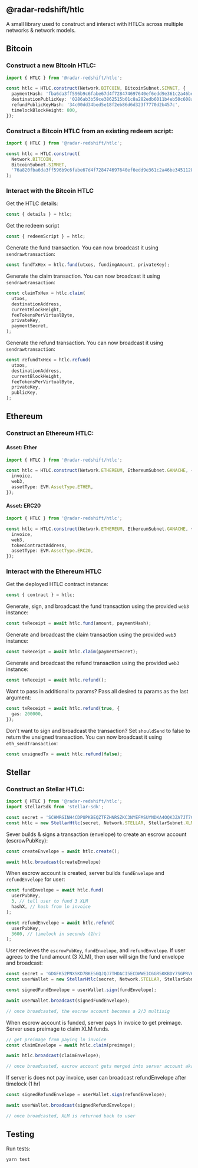 ## @radar-redshift/htlc

A small library used to construct and interact with HTLCs across multiple networks & network models.

## Bitcoin

### Construct a new Bitcoin HTLC:

```typescript
import { HTLC } from '@radar-redshift/htlc';

const htlc = HTLC.construct(Network.BITCOIN, BitcoinSubnet.SIMNET, {
  paymentHash: 'fba6da3ff596b9c6fabe67d4f728474697640ef6edd9e361c2a46be345112839',
  destinationPublicKey: '0286ab3b59ce3862515b01c8a282edb6011b4eb50c608ab298bfd70f6033f7bc65',
  refundPublicKeyHash: '34c00dd34bed5e18f2eb86d6d323f7770d2b457c',
  timelockBlockHeight: 800,
});
```

### Construct a Bitcoin HTLC from an existing redeem script:

```typescript
import { HTLC } from '@radar-redshift/htlc';

const htlc = HTLC.construct(
  Network.BITCOIN,
  BitcoinSubnet.SIMNET,
  '76a820fba6da3ff596b9c6fabe67d4f728474697640ef6edd9e361c2a46be345112839876375210286ab3b59ce3862515b01c8a282edb6011b4eb50c608ab298bfd70f6033f7bc6567022003b17576a91434c00dd34bed5e18f2eb86d6d323f7770d2b457c8868ac',
);
```

### Interact with the Bitcoin HTLC

Get the HTLC details:
```typescript
const { details } = htlc;
```

Get the redeem script
```typescript
const { redeemScript } = htlc;
```

Generate the fund transaction. You can now broadcast it using `sendrawtransaction`:
```typescript
const fundTxHex = htlc.fund(utxos, fundingAmount, privateKey);
```

Generate the claim transaction. You can now broadcast it using `sendrawtransaction`:
```typescript
const claimTxHex = htlc.claim(
  utxos,
  destinationAddress,
  currentBlockHeight,
  feeTokensPerVirtualByte,
  privateKey,
  paymentSecret,
);
```

Generate the refund transaction. You can now broadcast it using `sendrawtransaction`:
```typescript
const refundTxHex = htlc.refund(
  utxos,
  destinationAddress,
  currentBlockHeight,
  feeTokensPerVirtualByte,
  privateKey,
  publicKey,
);
```

## Ethereum

### Construct an Ethereum HTLC:

#### Asset: Ether

```typescript
import { HTLC } from '@radar-redshift/htlc';

const htlc = HTLC.construct(Network.ETHEREUM, EthereumSubnet.GANACHE, {
  invoice,
  web3,
  assetType: EVM.AssetType.ETHER,
});
```

#### Asset: ERC20

```typescript
import { HTLC } from '@radar-redshift/htlc';

const htlc = HTLC.construct(Network.ETHEREUM, EthereumSubnet.GANACHE, {
  invoice,
  web3,
  tokenContractAddress,
  assetType: EVM.AssetType.ERC20,
});
```

### Interact with the Ethereum HTLC

Get the deployed HTLC contract instance:
```typescript
const { contract } = htlc;
```

Generate, sign, and broadcast the fund transaction using the provided `web3` instance:
```typescript
const txReceipt = await htlc.fund(amount, paymentHash);
```

Generate and broadcast the claim transaction using the provided `web3` instance:
```typescript
const txReceipt = await htlc.claim(paymentSecret);
```

Generate and broadcast the refund transaction using the provided `web3` instance:
```typescript
const txReceipt = await htlc.refund();
```

Want to pass in additional tx params? Pass all desired tx params as the last argument:
```typescript
const txReceipt = await htlc.refund(true, {
  gas: 200000,
});
```

Don't want to sign and broadcast the transaction? Set `shouldSend` to false to return the unsigned transaction. You can now broadcast it using `eth_sendTransaction`:
```typescript
const unsignedTx = await htlc.refund(false);
```

## Stellar

### Construct an Stellar HTLC:

```typescript
import { HTLC } from '@radar-redshift/htlc';
import stellarSdk from 'stellar-sdk';

const secret = 'SCHMRGINH4CDPUPKBEQZTFZHNRSZKC3NYEFMSUYNDKA4OQK3ZA7JT7C6'
const htlc = new StellarHtlc(secret, Network.STELLAR, StellarSubnet.XLMTESTNET);

```

Sever builds & signs a transaction (envelope) to create an escrow account (escrowPubKey):
```typescript
const createEnvelope = await htlc.create();

await htlc.broadcast(createEnvelope)
```

When escrow account is created, server builds `fundEnvelope` and `refundEnvelope` for user:
```typescript
const fundEnvelope = await htlc.fund(
  userPubKey,
  3, // tell user to fund 3 XLM
  hashX, // hash from ln invoice
);

const refundEnvelope = await htlc.refund(
  userPubKey,
  3600, // timelock in seconds (1hr)
);
```

User recieves the `escrowPubKey`, `fundEnvelope`, and `refundEnvelope`. If user agrees to the fund amount (3 XLM), then user will sign the fund envelope and broadcast:
```typescript
const secret = 'GDGFK52PNXSKD7BKE5GQJQJ7THDACI5ECDWWEIC6GR5KKBDY7SGPRV6'
const userWallet = new StellarHtlc(secret, Network.STELLAR, StellarSubnet.XLMTESTNET);

const signedFundEnvelope = userWallet.sign(fundEnvelope);

await userWallet.broadcast(signedFundEnvelope);

// once broadcasted, the escrow account becomes a 2/3 multisig
```

When escrow account is funded, server pays ln invoice to get preimage. Server uses preimage to claim XLM funds.
``` typescript
// get preimage from paying ln invoice
const claimEnvelope = await htlc.claim(preimage);

await htlc.broadcast(claimEnvelope);

// once broadcasted, escrow account gets merged into server account aka swap complete
```

If server is does not pay invoice, user can broadcast refundEnvelope after timelock (1 hr)
``` typescript
const signedRefundEnvelope = userWallet.sign(refundEnvelope);

await userWallet.broadcast(signedRefundEnvelope);

// once broadcasted, XLM is returned back to user
```

## Testing

Run tests:
```
yarn test
```
